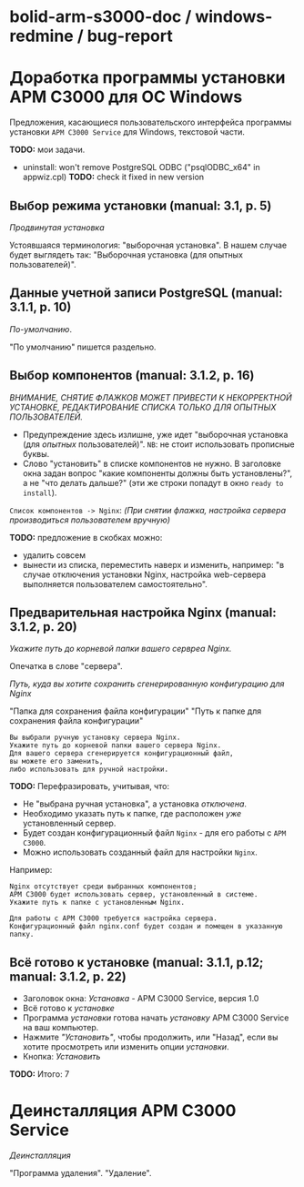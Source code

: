 # bolid-arm-s3000-doc / windows-redmine / bug-report

# Доработка программы установки АРМ С3000 для ОС Windows



Предложения, касающиеся пользовательского интерфейса программы
установки `АРМ С3000 Service` для Windows, текстовой части.



**TODO:** мои задачи.



- uninstall: won't remove PostgreSQL ODBC ("psqlODBC_x64" in appwiz.cpl)
  **TODO:** check it fixed in new version



## Выбор режима установки (manual: 3.1, p. 5)

*Продвинутая установка*

Устоявшаяся терминология: "выборочная установка".
В нашем случае будет выглядеть так:
"Выборочная установка (для опытных пользователей)".



## Данные учетной записи PostgreSQL (manual: 3.1.1, p. 10)

*По-умолчанию*.

"По умолчанию" пишется раздельно.



## Выбор компонентов (manual: 3.1.2, p. 16)

*ВНИМАНИЕ, СНЯТИЕ ФЛАЖКОВ МОЖЕТ ПРИВЕСТИ К НЕКОРРЕКТНОЙ УСТАНОВКЕ,*
*РЕДАКТИРОВАНИЕ СПИСКА ТОЛЬКО ДЛЯ ОПЫТНЫХ ПОЛЬЗОВАТЕЛЕЙ.*

- Предупреждение здесь излишне, уже идет
  "выборочная установка (для _опытных_ пользователей)".
  `NB`: не стоит использовать прописные буквы.
- Слово "установить" в списке компонентов не нужно.
  В заголовке окна задан вопрос "какие компоненты должны быть установлены?",
  а не "что делать дальше?" (эти же строки попадут в окно `ready to install`).

`Список компонентов -> Nginx`:
*(При снятии флажка, настройка сервера производиться пользователем вручную)*

**TODO:** предложение в скобках можно:
- удалить совсем
- вынести из списка, переместить наверх и изменить, например:
  "в случае отключения установки Nginx, настройка web-сервера
  выполняется пользователем самостоятельно".



## Предварительная настройка Nginx (manual: 3.1.2, p. 20)

*Укажите путь до корневой папки вашего сервреа Nginx.*

Опечатка в слове "сервера".

*Путь, куда вы хотите сохранить сгенерированную конфигурацию для Nginx*

"Папка для сохранения файла конфигурации"
"Путь к папке для сохранения файла конфигурации"

```
Вы выбрали ручную установку сервера Nginx.
Укажите путь до корневой папки вашего сервера Nginx.
Для вашего сервера сгенерируется конфигурационный файл,
вы можете его заменить,
либо использовать для ручной настройки.
```

**TODO:** Перефразировать, учитывая, что:
- Не "выбрана ручная установка", а установка *отключена*.
- Необходимо указать путь к папке, где расположен *уже* установленный сервер.
- Будет создан конфигурационный файл `Nginx` - для его работы с `АРМ С3000`.
- Можно использовать созданный файл для настройки `Nginx`.

Например:
```
Nginx отсутствует среди выбранных компонентов;
АРМ С3000 будет использовать сервер, установленный в системе.
Укажите путь к папке с установленным Nginx.

Для работы с АРМ С3000 требуется настройка сервера.
Конфигурационный файл nginx.conf будет создан и помещен в указанную папку.
```



## Всё готово к установке (manual: 3.1.1, p.12; manual: 3.1.2, p. 22)

- Заголовок окна: *Установка* - АРМ С3000 Service, версия 1.0
- Всё готово к *установке*
- Программа *установки* готова начать *установку* АРМ С3000 Service на ваш компьютер.
- Нажмите *"Установить"*, чтобы продолжить, или "Назад", если вы хотите
  просмотреть или изменить опции *установки*.
- Кнопка: *Установить*

**TODO:** Итого: 7



# Деинсталляция АРМ С3000 Service

*Деинсталляция*

"Программа удаления".
"Удаление".

